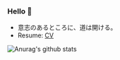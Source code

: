 ### Hello 👋 
- 意志のあるところに、道は開ける。
- Resume: [CV](https://likouka.github.io/resume/)

![Anurag's github stats](https://github-readme-stats.vercel.app/api?username=haohua-li)

